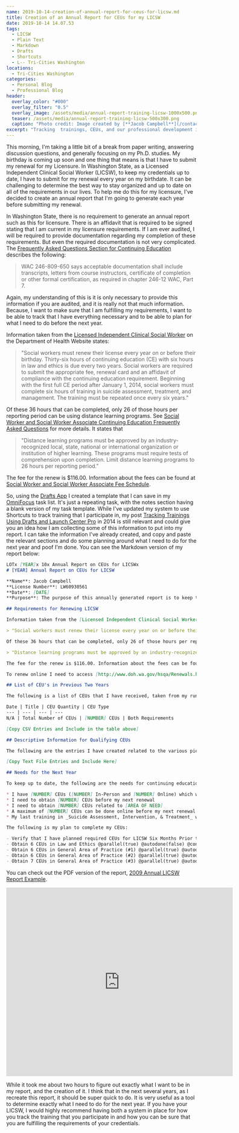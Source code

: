 ```yaml
---
name: 2019-10-14-creation-of-annual-report-for-ceus-for-licsw.md
title: Creation of an Annual Report for CEUs for my LICSW 
date: 2019-10-14 14.07.53
tags:
  - LICSW
  - Plain Text
  - Markdown
  - Drafts
  - Shortcuts
  - L-- Tri-Cities Washington
locations: 
  - Tri-Cities Washington
categories:
  - Personal Blog
  - Professional Blog
header:
  overlay_color: "#000"
  overlay_filter: "0.5"
  overlay_image: /assets/media/annual-report-training-licsw-1000x500.png
  teaser: /assets/media/annual-report-training-licsw-500x300.png
  caption: "Photo credit: Image created by [**Jacob Campbell**](/contact/) using [Adobe Spark Post](https://spark.adobe.com/about#landing-mobile-apps)."
excerpt: "Tracking  trainings, CEUs, and our professional development is a vital task for clinicians who are licensed. The following post is about how I am creating an annual report to help me stay on top of this task."
---
```


This morning, I'm taking a little bit of a break from paper writing, answering discussion questions, and generally focusing on my Ph.D. studies. My birthday is coming up soon and one thing that means is that I have to submit my renewal for my Licensure. In Washington State, as a Licensed Independent Clinical Social Worker (LICSW), to keep my credentials up to date, I have to submit for my renewal every year on my birthdate. It can be challenging to determine the best way to stay organized and up to date on all of the requirements in our lives. To help me do this for my licensure, I've decided to create an annual report that I'm going to generate each year before submitting my renewal.

In Washington State, there is no requirement to generate an annual report such as this for licensure. There is an affidavit that is required to be signed stating that I am current in my licensure requirements. If I am ever audited, I will be required to provide documentation regarding my completion of these requirements. But even the required documentation is not very complicated. The [Frequently Asked Questions Section for Continuing Education](https://www.doh.wa.gov/LicensesPermitsandCertificates/ProfessionsNewReneworUpdate/SocialWorker/ContinuingEducationInformation#6) describes the following:

> WAC 246-809-650 says acceptable documentation shall include transcripts, letters from course instructors, certificate of completion or other formal certification, as required in chapter 246-12 WAC, Part 7.

Again, my understanding of this is it is only necessary to provide this information if you are audited, and it is really not that much information. Because, I want to make sure that I am fulfilling my requirements, I want to be able to track that I have everything necessary and to be able to plan for what I need to do before the next year.

Information taken from the [Licensed Independent Clinical Social Worker](https://www.doh.wa.gov/LicensesPermitsandCertificates/ProfessionsNewReneworUpdate/SocialWorker/LicenseRequirements/LicensedIndependentClinicalSocialWorker) on the Department of Health Website states:

> "Social workers must renew their license every year on or before their birthday. Thirty-six hours of continuing education (CE) with six hours in law and ethics is due every two years. Social workers are required to submit the appropriate fee, renewal card and an affidavit of compliance with the continuing education requirement. Beginning with the first full CE period after January 1, 2014, social workers must complete six hours of training in suicide assessment, treatment, and management. The training must be repeated once every six years."

Of these 36 hours that can be completed, only 26 of those hours per reporting period can be using distance learning programs. See [Social Worker and Social Worker Associate Continuing Education Frequently Asked Questions](https://www.doh.wa.gov/LicensesPermitsandCertificates/ProfessionsNewReneworUpdate/SocialWorker/ContinuingEducationInformation) for more details. It states that

> "Distance learning programs must be approved by an industry-recognized local, state, national or international organization or institution of higher learning. These programs must require tests of comprehension upon completion. Limit distance learning programs to 26 hours per reporting period."

The fee for the renew is $116.00. Information about the fees can be found at [Social Worker and Social Worker Associate Fee Schedule](https://www.doh.wa.gov/LicensesPermitsandCertificates/ProfessionsNewReneworUpdate/SocialWorker/Fees).

So, using the [Drafts App](https://getdrafts.com) I created a template that I can save in my [OmniFocus](https://www.omnigroup.com/omnifocus) task list. It's just a repeating task, with the notes section having a blank version of my task template. While I've updated my system to use Shortcuts to track training that I participate in, my post [Tracking Trainings Using Drafts and Launch Center Pro](/blog/2014/11/tracking-trainings-using-dafts-and-launch-center-pro) in 2014 is still relevant and could give you an idea how I am collecting some of this information to put into my report. I can take the information I've already created, and copy and paste the relevant sections and do some planning around what I need to do for the next year and poof I'm done. You can see the Markdown version of my report below:

``` markdown
LOTx [YEAR]x 10x Annual Report on CEUs for LICSWx
# [YEAR] Annual Report on CEUs for LICSW

**Name**: Jacob Campbell  
**License Number**: LW60930561  
**Date**: [DATE]  
**Purpose**: The purpose of this annually generated report is to keep track of the various continuing education that I have completed to be assured that I am meeting my licensure requirements to keep up to date with my LICSW.  

## Requirements for Renewing LICSW

Information taken from the [Licensed Independent Clinical Social Worker](https://www.doh.wa.gov/LicensesPermitsandCertificates/ProfessionsNewReneworUpdate/SocialWorker/LicenseRequirements/LicensedIndependentClinicalSocialWorker) on the Department of Health Website states:

> "Social workers must renew their license every year on or before their birthday. Thirty-six hours of continuing education (CE) with six hours in law and ethics is due every two years. Social workers are required to submit the appropriate fee, renewal card and an affidavit of compliance with the continuing education requirement. Beginning with the first full CE period after January 1, 2014, social workers must complete six hours of training in suicide assessment, treatment, and management. The training must be repeated once every six years."

Of these 36 hours that can be completed, only 26 of those hours per reporting period can be using distance learning programs. See [Social Worker and Social Worker Associate Continuing Education Frequently Asked Questions](https://www.doh.wa.gov/LicensesPermitsandCertificates/ProfessionsNewReneworUpdate/SocialWorker/ContinuingEducationInformation) for more details. It states that

> "Distance learning programs must be approved by an industry-recognized local, state, national or international organization or institution of higher learning. These programs must require tests of comprehension upon completion. Limit distance learning programs to 26 hours per reporting period."

The fee for the renew is $116.00. Information about the fees can be found at [Social Worker and Social Worker Associate Fee Schedule](https://www.doh.wa.gov/LicensesPermitsandCertificates/ProfessionsNewReneworUpdate/SocialWorker/Fees).

To renew online I need to access [http://www.doh.wa.gov/hsqa/Renewals.htm](http://www.doh.wa.gov/hsqa/Renewals.htm). My SAW Service code is **[REDACTED]** and my DOH Online Renewal User ID is **[REDACTED]**.

## List of CEU's in Previous Two Years

The following is a list of CEUs that I have received, taken from my running table of CEUs located at [/Data Collection/Continuing Education Tracking.csv]([REDACTED]).

Date | Title | CEU Quantity | CEU Type
--- | --- | --- | ---
N/A | Total Number of CEUs | [NUMBER] CEUs | Both Requirements

[Copy CSV Entries and Include in the table above]

## Descriptive Information for Qualifying CEUs

The following are the entries I have created related to the various pieces of training for each of the training which meet the requirements for my LICSW Renewal. It is taken from [/notes/LICSWx Trainingx List of Training received.txt]([REDACTED]).

[Copy Text File Entries and Include Here]

## Needs for the Next Year

To keep up to date, the following are the needs for continuing education that should be completed during the next year. 

* I have [NUMBER] CEUs ([NUMBER] In-Person and [NUMBER] Online) which will still be current for my [NEXT YEAR] renewal.
* I need to obtain [NUMBER] CEUs before my next renewal
* I need to obtain [NUMBER] CEUs related to [AREA OF NEED]
* A maximum of [NUMBER] CEUs can be done online before my next renewal
* My last training in _Suicide Assessment, Intervention, & Treatment_ which is required every six years was completed 02/20/18

The following is my plan to complete my CEUs:

- Verify that I have planned required CEUs for LICSW Six Months Prior to Deadline @parallel(true) @autodone(false) @context(Roles : Locus of Transformation) @tags(Roles : Locus of Transformation, Activities : Planning) @due(2020-04-18 17:00)
- Obtain 6 CEUs in Law and Ethics @parallel(true) @autodone(false) @context(Roles : Locus of Transformation) @tags(Roles : Locus of Transformation, Activities : Planning) @due(2020-10-18 17:00)
- Obtain 6 CEUs in General Area of Practice (#1) @parallel(true) @autodone(false) @context(Roles : Locus of Transformation) @tags(Roles : Locus of Transformation, Activities : Planning) @due(2020-10-18 17:00)
- Obtain 6 CEUs in General Area of Practice (#2) @parallel(true) @autodone(false) @context(Roles : Locus of Transformation) @tags(Roles : Locus of Transformation, Activities : Planning) @due(2020-10-18 17:00)
- Obtain 7 CEUs in General Area of Practice (#3) @parallel(true) @autodone(false) @context(Roles : Locus of Transformation) @tags(Roles : Locus of Transformation, Activities : Planning) @due(2020-10-18 17:00)

```

You can check out the PDF version of the report, [2009 Annual LICSW Report Example](/assets/media/2019-LICSW-annual-report-example.pdf).

<embed src="https://jacobrcampbell.com/assets/media/2019-LICSW-annual-report-example.pdf" width="600" height="500" alt="pdf" pluginspage="http://www.adobe.com/products/acrobat/readstep2.html">

While it took me about two hours to figure out exactly what I want to be in my report, and the creation of it. I think that in the next several years, as I recreate this report, it should be super quick to do. It is very useful as a tool to determine exactly what I need to do for the next year. If you have your LICSW, I would highly recommend having both a system in place for how you track the training that you participate in and how you can be sure that you are fulfilling the requirements of your credentials.
